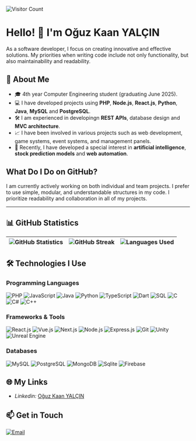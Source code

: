 ![Visitor Count](https://visitor-badge.laobi.icu/badge?page_id=oguzkaanyalcin)

# Hello! 👋 I'm Oğuz Kaan YALÇIN

As a software developer, I focus on creating innovative and effective solutions. My priorities when writing code include not only functionality, but also maintainability and readability.

## 🚀 About Me

- 🎓 4th year Computer Engineering student (graduating June 2025).
- 💻 I have developed projects using **PHP**, **Node.js**, **React.js**, **Python**, **Java**, **MySQL** and **PostgreSQL**.
- 🛠 I am experienced in developingn **REST APIs**, database design and **MVC architecture**.
- 📈 I have been involved in various projects such as web development, game systems, event systems, and management panels.
- 🧠 Recently, I have developed a special interest in **artificial intelligence**, **stock prediction models** and **web automation**.

## What Do I Do on GitHub?

I am currently actively working on both individual and team projects. I prefer to use simple, modular, and understandable structures in my code.
I prioritize readability and collaboration in all of my projects.

---

## 📊 GitHub Statistics

| ![GitHub Statistics](https://github-readme-stats.vercel.app/api?username=oguzkaanyalcin&theme=tokyonight&hide_border=true&include_all_commits=true&count_private=true) | ![GitHub Streak](https://github-readme-streak-stats.herokuapp.com/?user=oguzkaanyalcin&theme=tokyonight&hide_border=true) | ![Languages Used](https://github-readme-stats.vercel.app/api/top-langs/?username=oguzkaanyalcin&theme=tokyonight&hide_border=true&include_all_commits=true&count_private=true&layout=compact) |
|------------------------|----------------|---------------------|

## 🛠 Technologies I Use

### Programming Languages
![PHP](https://img.shields.io/badge/-PHP-333333?style=flat&logo=php)
![JavaScript](https://img.shields.io/badge/-JavaScript-333333?style=flat&logo=javascript)
![Java](https://img.shields.io/badge/Java-333333?style=flat&logo=openjdk)
![Python](https://img.shields.io/badge/-Python-333333?style=flat&logo=python)
![TypeScript](https://img.shields.io/badge/-TypeScript-333333?style=flat&logo=typescript)
![Dart](https://img.shields.io/badge/-Dart-333333?style=flat&logo=dart)
![SQL](https://img.shields.io/badge/-SQL-333333?style=flat&logo=postgresql)
![C](https://img.shields.io/badge/-C-333333?style=flat&logo=c)
![C#](https://img.shields.io/badge/-C%23-333333?style=flat&logo=sharp)
![C++](https://img.shields.io/badge/-C++-333333?style=flat&logo=c%2B%2B)

### Frameworks & Tools
![React.js](https://img.shields.io/badge/-React-333333?style=flat&logo=react)
![Vue.js](https://img.shields.io/badge/-Vue.js-333333?style=flat&logo=vue.js)
![Next.js](https://img.shields.io/badge/-Next.js-333333?style=flat&logo=next.js)
![Node.js](https://img.shields.io/badge/-Node.js-333333?style=flat&logo=node.js)
![Express.js](https://img.shields.io/badge/-Express.js-333333?style=flat&logo=express)
![Git](https://img.shields.io/badge/-Git-333333?style=flat&logo=git)
![Unity](https://img.shields.io/badge/-Unity-333333?style=flat&logo=Unity)
![Unreal Engine](https://img.shields.io/badge/-Unreal-333333?style=flat&logo=unreal-engine)

### Databases
![MySQL](https://img.shields.io/badge/-MySQL-333333?style=flat&logo=mysql)
![PostgreSQL](https://img.shields.io/badge/-PostgreSQL-333333?style=flat&logo=postgresql)
![MongoDB](https://img.shields.io/badge/-MongoDB-333333?style=flat&logo=MongoDB)
![Sqlite](https://img.shields.io/badge/-Sqlite-333333?style=flat&logo=Sqlite)
![Firebase](https://img.shields.io/badge/-Firebase-333333?style=flat&logo=firebase)

## 🌐 My Links

- *Linkedin:* [Oğuz Kaan YALÇIN](https://www.linkedin.com/in/oguzkaanyalcin)

## 📫 Get in Touch

[![Email](https://img.shields.io/badge/Email-333333?style=flat&logo=gmail)](mailto:oguzkanylcn@gmail.com)
